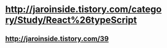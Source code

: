 # http://jaroinside.tistory.com/category/Study/React%26typeScript
## http://jaroinside.tistory.com/39